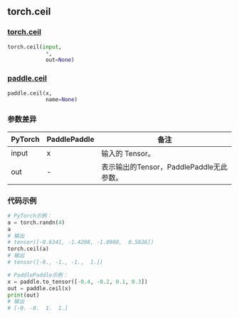 ## torch.ceil
### [torch.ceil](https://pytorch.org/docs/stable/generated/torch.ceil.html?highlight=ceil#torch.ceil)

```python
torch.ceil(input, 
            *, 
            out=None)
```

### [paddle.ceil](https://www.paddlepaddle.org.cn/documentation/docs/zh/api/paddle/ceil_cn.html#ceil)

```python
paddle.ceil(x, 
            name=None)
```

### 参数差异
| PyTorch       | PaddlePaddle | 备注                                                   |
| ------------- | ------------ | ------------------------------------------------------ |
| input         | x            | 输入的 Tensor。                                      |
| out           | -            | 表示输出的Tensor，PaddlePaddle无此参数。               |


### 代码示例
``` python
# PyTorch示例：
a = torch.randn(4)
a
# 输出
# tensor([-0.6341, -1.4208, -1.0900,  0.5826])
torch.ceil(a)
# 输出
# tensor([-0., -1., -1.,  1.])
```

``` python
# PaddlePaddle示例：
x = paddle.to_tensor([-0.4, -0.2, 0.1, 0.3])
out = paddle.ceil(x)
print(out)
# 输出
# [-0. -0.  1.  1.]
```
